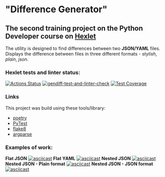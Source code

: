 # "Difference Generator"

## The second training project on the Python Developer course on [Hexlet](https://ru.hexlet.io/programs/python)

The utility is designed to find differences between two **JSON/YAML** files.
Displays the difference between files in three different formats - _stylish_, _plain_, _json_.

### Hexlet tests and linter status:

[![Actions Status](https://github.com/sklyuev-v/python-project-50/actions/workflows/hexlet-check.yml/badge.svg)](https://github.com/sklyuev-v/python-project-50/actions)
[![gendiff-test-and-linter-check](https://github.com/sklyuev-v/python-project-50/actions/workflows/project-check.yml/badge.svg)](https://github.com/sklyuev-v/python-project-50/actions/workflows/project-check.yml)
[![Test Coverage](https://api.codeclimate.com/v1/badges/97abf16cf96bfc1769e4/test_coverage)](https://codeclimate.com/github/sklyuev-v/python-project-50/test_coverage)

### Links

This project was build using these tools/library:

- [poetry](https://python-poetry.org/)
- [PyTest](https://pytest.org)
- [flake8](https://flake8.pycqa.org/)
- [argparse](https://github.com/topics/argparse)

### Examples of work:

**Flat JSON**
[![asciicast](https://asciinema.org/a/jyXiaoQBWjOl3Ww6pXurXlXAw.svg)](https://asciinema.org/a/jyXiaoQBWjOl3Ww6pXurXlXAw)
**Flat YAML**
[![asciicast](https://asciinema.org/a/4uR70X9fXo6z4U6f89B9dvQ9j.svg)](https://asciinema.org/a/4uR70X9fXo6z4U6f89B9dvQ9j)
**Nested JSON**
[![asciicast](https://asciinema.org/a/pREJB1dqOsmpuCdSzTEKuilM0.svg)](https://asciinema.org/a/pREJB1dqOsmpuCdSzTEKuilM0)
**Nested JSON - Plain format**
[![asciicast](https://asciinema.org/a/V8qPhkqZ1YzK1he2mDr2sGxqI.svg)](https://asciinema.org/a/V8qPhkqZ1YzK1he2mDr2sGxqI)
**Nested JSON - JSON format**
[![asciicast](https://asciinema.org/a/gMQSdVzWf3HBQCbAQwUDRJ7vf.svg)](https://asciinema.org/a/gMQSdVzWf3HBQCbAQwUDRJ7vf)
